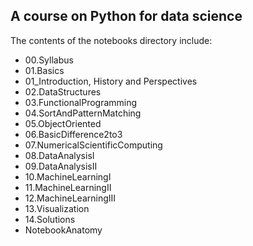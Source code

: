 ## A course on Python for data science

The contents of the notebooks directory include:

- 00.Syllabus
- 01.Basics
- 01_Introduction, History and Perspectives
- 02.DataStructures
- 03.FunctionalProgramming
- 04.SortAndPatternMatching
- 05.ObjectOriented
- 06.BasicDifference2to3
- 07.NumericalScientificComputing
- 08.DataAnalysisI
- 09.DataAnalysisII
- 10.MachineLearningI
- 11.MachineLearningII
- 12.MachineLearningIII
- 13.Visualization
- 14.Solutions
- NotebookAnatomy
